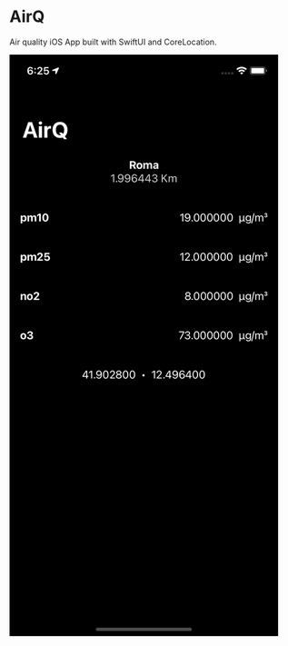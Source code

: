 # AirQ

Air quality iOS App built with SwiftUI and CoreLocation.

![AirQ screenshot](./screenshot.png)
